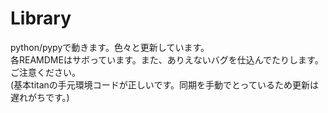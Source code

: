 # Library

python/pypyで動きます。色々と更新しています。  
各REAMDMEはサボっています。また、ありえないバグを仕込んでたりします。ご注意ください。  
(基本titanの手元環境コードが正しいです。同期を手動でとっているため更新は遅れがちです。)
